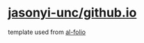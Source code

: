 # [jasonyi-unc/github.io](https://jasonyi-unc.github.io/)

template used from [al-folio](https://github.com/alshedivat/al-folio)
